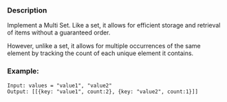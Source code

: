 ### Description

Implement a Multi Set. Like a set, it allows for efficient storage and retrieval of items without a guaranteed order.

However, unlike a set, it allows for multiple occurrences of the same element by tracking the count of each unique element it contains.

### Example:

```
Input: values = "value1", "value2" 
Output: [[{key: "value1", count:2}, {key: "value2", count:1}]]
```